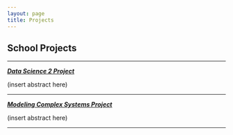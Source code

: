 ```yaml
---
layout: page
title: Projects
---
```


## School Projects

___

[***Data Science 2 Project***](http://www.cutenessoverflow.com/wp-content/uploads/2014/02/Little-Cute-Puppy-1600x1200.jpg)

(insert abstract here)

___

[***Modeling Complex Systems Project***](http://www.cutenessoverflow.com/wp-content/uploads/2014/02/Little-Cute-Puppy-1600x1200.jpg)

(insert abstract here)

___
